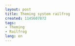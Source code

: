 ```yaml
---
layout: post
title: Theming system railfrog
created: 1145607872
tags:
- Theming
- Railfrog
lang: en
---
```


